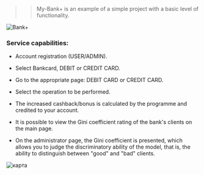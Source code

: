 >> My-Bank+ is an example of a simple project with a basic level of functionality.

![Bank+](https://github.com/user-attachments/assets/07d0a2dc-a834-4093-b174-e6ffc158f7fb)


### Service capabilities:

* Account registration (USER/ADMIN).

* Select Bankcard, DEBIT or CREDIT CARD.

* Go to the appropriate page: DEBIT CARD or CREDIT CARD.

* Select the operation to be performed.

* The increased cashback/bonus is calculated by the programme and credited to your account.

* It is possible to view the Gini coefficient rating of the bank's clients on the main page.

* On the administrator page, the Gini coefficient is presented, which allows you to judge the discriminatory ability of the model, that is, the ability to distinguish between "good" and "bad" clients. 

![карта](https://github.com/am9999072080/My-Bank/assets/127240321/fec82254-2f19-4771-9497-4a075612cd0f)
